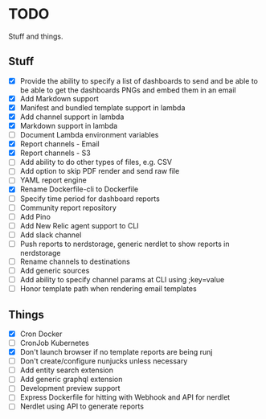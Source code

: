 # TODO

Stuff and things.

## Stuff

- [X] Provide the ability to specify a list of dashboards to send and be able to
  be able to get the dashboards PNGs and embed them in an email
- [X] Add Markdown support
- [X] Manifest and bundled template support in lambda
- [X] Add channel support in lambda
- [X] Markdown support in lambda
- [ ] Document Lambda environment variables
- [X] Report channels - Email
- [X] Report channels - S3
- [ ] Add ability to do other types of files, e.g. CSV
- [ ] Add option to skip PDF render and send raw file
- [ ] YAML report engine
- [X] Rename Dockerfile-cli to Dockerfile
- [ ] Specify time period for dashboard reports
- [ ] Community report repository
- [ ] Add Pino
- [ ] Add New Relic agent support to CLI
- [ ] Add slack channel
- [ ] Push reports to nerdstorage, generic nerdlet to show reports in nerdstorage
- [ ] Rename channels to destinations
- [ ] Add generic sources
- [ ] Add ability to specify channel params at CLI using ;key=value
- [ ] Honor template path when rendering email templates

## Things

- [X] Cron Docker
- [ ] CronJob Kubernetes
- [X] Don't launch browser if no template reports are being runj
- [ ] Don't create/configure nunjucks unless necessary
- [ ] Add entity search extension
- [ ] Add generic graphql extension
- [ ] Development preview support
- [ ] Express Dockerfile for hitting with Webhook and API for nerdlet
- [ ] Nerdlet using API to generate reports
